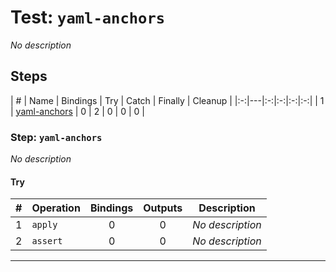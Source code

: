 # Test: `yaml-anchors`

*No description*

## Steps

| # | Name | Bindings | Try | Catch | Finally | Cleanup |
|:-:|---|:-:|:-:|:-:|:-:|
| 1 | [yaml-anchors](#step-yaml-anchors) | 0 | 2 | 0 | 0 | 0 |

### Step: `yaml-anchors`

*No description*

#### Try

| # | Operation | Bindings | Outputs | Description |
|:-:|---|:-:|:-:|---|
| 1 | `apply` | 0 | 0 | *No description* |
| 2 | `assert` | 0 | 0 | *No description* |

---

